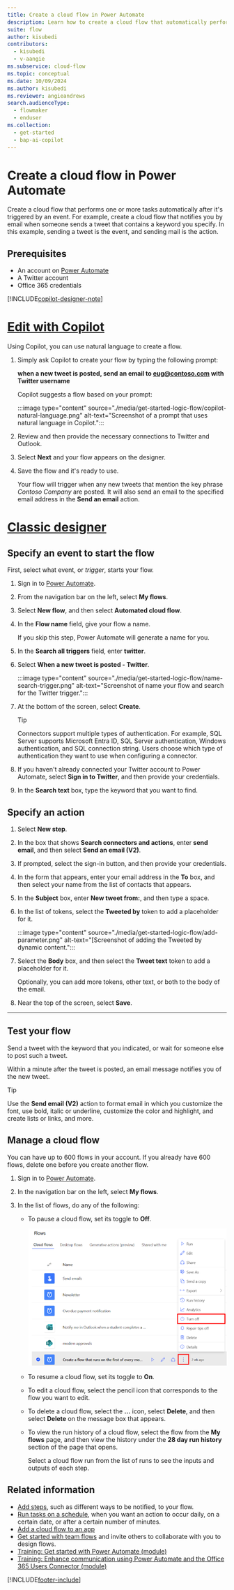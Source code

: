 ```yaml
---
title: Create a cloud flow in Power Automate
description: Learn how to create a cloud flow that automatically performs one or more actions, such as sending email, when events like someone adding a row to a SharePoint list occur.
suite: flow
author: kisubedi
contributors:
  - kisubedi
  - v-aangie
ms.subservice: cloud-flow
ms.topic: conceptual
ms.date: 10/09/2024
ms.author: kisubedi
ms.reviewer: angieandrews
search.audienceType: 
  - flowmaker
  - enduser
ms.collection:
  - get-started
  - bap-ai-copilot
---
```


# Create a cloud flow in Power Automate

Create a cloud flow that performs one or more tasks automatically after it's triggered by an event. For example, create a cloud flow that notifies you by email when someone sends a tweet that contains a keyword you specify. In this example, sending a tweet is the event, and sending mail is the action.

## Prerequisites

- An account on [Power Automate](https://make.powerautomate.com)
- A Twitter account
- Office 365 credentials

[!INCLUDE[copilot-designer-note](./includes/copilot-designer-note.md)]

# [Edit with Copilot](#tab/edit-with-copilot)

Using Copilot, you can use natural language to create a flow.

1. Simply ask Copilot to create your flow by typing the following prompt:

    **when a new tweet is posted, send an email to eug@contoso.com with Twitter username**

    Copilot suggests a flow based on your prompt:

    :::image type="content" source="./media/get-started-logic-flow/copilot-natural-language.png" alt-text="Screenshot of a prompt that uses natural language in Copilot.":::

1. Review and then provide the necessary connections to Twitter and Outlook.
1. Select **Next** and your flow appears on the designer.
1. Save the flow and it's ready to use.

    Your flow will trigger when any new tweets that mention the key phrase *Contoso Company* are posted. It will also send an email to the specified email address in the **Send an email** action.

# [Classic designer](#tab/classic-designer)

## Specify an event to start the flow

First, select what event, or *trigger*, starts your flow.

1. Sign in to [Power Automate](https://make.powerautomate.com).

1. From the navigation bar on the left, select **My flows**.

1. Select **New flow**, and then select **Automated cloud flow**.

1. In the **Flow name** field, give your flow a name.

    If you skip this step, Power Automate will generate a name for you.

1. In the **Search all triggers** field, enter **twitter**.

1. Select **When a new tweet is posted - Twitter**.

    :::image type="content" source="./media/get-started-logic-flow/name-search-trigger.png" alt-text="Screenshot of name your flow and search for the Twitter trigger.":::

1. At the bottom of the screen, select **Create**.

   > [!TIP]
   > Connectors support multiple types of authentication. For example, SQL Server supports Microsoft Entra ID, SQL Server authentication, Windows authentication, and SQL connection string. Users choose which type of authentication they want to use when configuring a connector.

1. If you haven't already connected your Twitter account to Power Automate, select **Sign in to Twitter**, and then provide your credentials.
1. In the **Search text** box, type the keyword that you want to find.

## Specify an action

1. Select **New step**.

1. In the box that shows **Search connectors and actions**, enter **send email**, and then select **Send an email (V2)**.

1. If prompted, select the sign-in button, and then provide your credentials.
1. In the form that appears, enter your email address in the **To** box, and then select your name from the list of contacts that appears.
1. In the **Subject** box, enter **New tweet from:**, and then type a space.
1. In the list of tokens, select the **Tweeted by** token to add a placeholder for it.

    :::image type="content" source="./media/get-started-logic-flow/add-parameter.png" alt-text="[Screenshot of adding the Tweeted by dynamic content.":::

1. Select the **Body** box, and then select the **Tweet text** token to add a placeholder for it.

   Optionally, you can add more tokens, other text, or both to the body of the email.
1. Near the top of the screen, select **Save**.

---

## Test your flow

Send a tweet with the keyword that you indicated, or wait for someone else to post such a tweet.

Within a minute after the tweet is posted, an email message notifies you of the new tweet.

> [!TIP]
> Use the **Send email (V2)** action to format email in which you customize the font, use bold, italic or underline, customize the color and highlight, and create lists or links, and more.

## Manage a cloud flow

You can have up to 600 flows in your account. If you already have 600 flows, delete one before you create another flow.

1. Sign in to [Power Automate](https://make.powerautomate.com).

1. In the navigation bar on the left, select **My flows**.

1. In the list of flows, do any of the following:

   * To pause a cloud flow, set its toggle to **Off**.

       ![Pause flow.](./media/get-started-logic-flow/pause-flow.png)
   * To resume a cloud flow, set its toggle to **On**.

   * To edit a cloud flow, select the pencil icon that corresponds to the flow you want to edit.

   * To delete a cloud flow, select the **...** icon, select **Delete**, and then select **Delete** on the message box that appears.

   * To view the run history of a cloud flow, select the flow from the **My flows** page, and then view the history under the **28 day run history** section of the page that opens.

     Select a cloud flow run from the list of runs to see the inputs and outputs of each step.

## Related information

- [Add steps](multi-step-logic-flow.md), such as different ways to be notified, to your flow.
- [Run tasks on a schedule](run-scheduled-tasks.md), when you want an action to occur daily, on a certain date, or after a certain number of minutes.
- [Add a cloud flow to an app](/power-apps/maker/canvas-apps/using-logic-flows)
- [Get started with team flows](create-team-flows.md) and invite others to collaborate with you to design flows.
- [Training: Get started with Power Automate (module)](/training/modules/get-started-flows/)
- [Training: Enhance communication using Power Automate and the Office 365 Users Connector (module)](/training/modules/enhance-communication/)

[!INCLUDE[footer-include](includes/footer-banner.md)]
